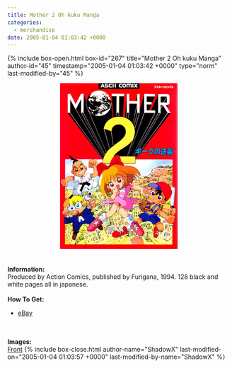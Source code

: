 ```yaml
---
title: Mother 2 Oh kuku Manga
categories:
  - merchandise
date: 2005-01-04 01:03:42 +0000
---
```

{% include box-open.html box-id="267" title="Mother 2 Oh kuku Manga" author-id="45" timestamp="2005-01-04 01:03:42 +0000" type="norm" last-modified-by="45" %}
	<center>
	<img src="/merchandise/images/komamangakuku_title.jpg" border="0" alt="Mother 2 Oh kuku Manga" />
	</center>
	<br /><br />
	<b>Information:</b>
	<br />
	Produced by Action Comics, published by Furigana, 1994. 128 black and white pages
	all in japanese.
	<br /><br />
	<b>How To Get:</b>
	<br />
	<ul>
	<li><a href="http://www.ebay.com">eBay</a></li>
	</ul>
	<br /><br />
	<b>Images:</b>
	<br />
	<a href="/merchandise/images/komamangakuku1.jpg">Front</a>
{% include box-close.html author-name="ShadowX" last-modified-on="2005-01-04 01:03:57 +0000" last-modified-by-name="ShadowX" %}
